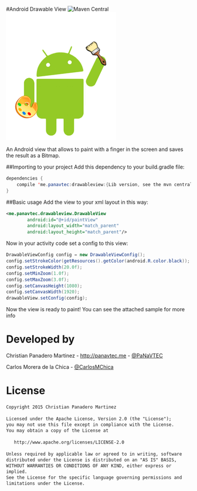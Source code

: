 #Android Drawable View ![Maven Central](https://img.shields.io/maven-central/v/me.panavtec/drawableview.svg)
![Logo](art/drawabledroid.png)

An Android view that allows to paint with a finger in the screen and saves the result as a Bitmap.

##Importing to your project
Add this dependency to your build.gradle file:

```java
dependencies {
    compile 'me.panavtec:drawableview:{Lib version, see the mvn central badge}'
}
```

##Basic usage
Add the view to your xml layout in this way:

```xml
<me.panavtec.drawableview.DrawableView
        android:id="@+id/paintView"
        android:layout_width="match_parent"
        android:layout_height="match_parent"/>
```

Now in your activity code set a config to this view:

```java
DrawableViewConfig config = new DrawableViewConfig();
config.setStrokeColor(getResources().getColor(android.R.color.black));
config.setStrokeWidth(20.0f);
config.setMinZoom(1.0f);
config.setMaxZoom(3.0f);
config.setCanvasHeight(1080);
config.setCanvasWidth(1920);
drawableView.setConfig(config);
```

Now the view is ready to paint! You can see the attached sample for more info

Developed by
============
Christian Panadero Martinez - <a href="http://panavtec.me">http://panavtec.me</a> - <a href="https://twitter.com/panavtec">@PaNaVTEC</a>

Carlos Morera de la Chica - <a href="https://twitter.com/CarlosMChica">@CarlosMChica</a>

License
=======

    Copyright 2015 Christian Panadero Martinez

    Licensed under the Apache License, Version 2.0 (the "License");
    you may not use this file except in compliance with the License.
    You may obtain a copy of the License at

       http://www.apache.org/licenses/LICENSE-2.0

    Unless required by applicable law or agreed to in writing, software
    distributed under the License is distributed on an "AS IS" BASIS,
    WITHOUT WARRANTIES OR CONDITIONS OF ANY KIND, either express or implied.
    See the License for the specific language governing permissions and
    limitations under the License.
